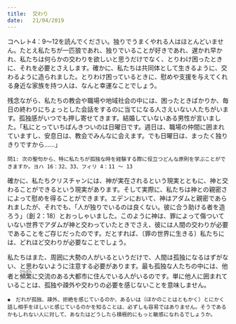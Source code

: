 ```yaml
---
title:  交わり
date:   21/04/2019
---
```


コヘレト4：9～12を読んでください。独りでうまくやれる人はほとんどいません。たとえ私たちが一匹狼であれ、独りでいることが好きであれ、遅かれ早かれ、私たちは何らかの交わりを欲しいと思うだけでなく、とりわけ困ったときに、それを必要とさえします。確かに、私たちは共同体として生きるように、交わるように造られました。とりわけ困っているときに、慰めや支援を与えてくれる身近な家族を持つ人は、なんと幸運なことでしょう。

残念ながら、私たちの教会や職場や地域社会の中には、困ったときばかりか、毎日の終わりにちょっとした会話をするのに当てになる人さえいない人たちがいます。孤独感がいつでも押し寄せてきます。結婚していないある男性が言いました。「私にとっていちばんきついのは日曜日です。週日は、職場の仲間に囲まれていますし、安息日は、教会でみんなに会えます。でも日曜日は、まったく独りきりですから……」

`問1: 次の聖句から、特に私たちが孤独な時を経験する際に役立つどんな原則を学ぶことができますか。ヨハ 16：32、33、フィリ 4：11 ～ 13`

確かに、私たちクリスチャンには、神が実在されるという現実とともに、神と交わることができるという現実があります。そして実際に、私たちは神との親密さによって慰めを得ることができます。エデンにおいて、神はアダムと親密であられましたが、それでも、「人が独りでいるのは良くない。彼に合う助ける者を造ろう」（創 2：18）とおっしゃいました。このように神は、罪によって傷ついていない世界でアダムが神と交わっていたときでさえ、彼には人間の交わりが必要であることをご存じだったのです。だとすれば、〔罪の世界に生きる〕私たちには、どれほど交わりが必要なことでしょう。

私たちはまた、周囲に大勢の人がいるというだけで、人間は孤独になるはずがない、と思わないように注意する必要があります。最も孤独な人たちの中には、他者と<ruby>頻繁<rt>ひんぱん</rt></ruby>に交流のある大都市に住んでいる人がいるのです。単に他人に囲まれていることは、孤独や疎外や交わりの必要を感じないことを意味しません。

`◆　だれが孤独、疎外、拒絶を感じているのか、あるいは（ほかのことはともかく）とにかく話し相手をほしいと感じているのかを知ることは、必ずしも容易ではありません。そうであるかもしれない人に対して、あなたはどうしたら積極的にもっと敏感になれるでしょうか。`
